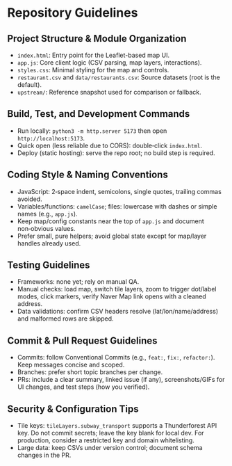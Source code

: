 # Repository Guidelines

## Project Structure & Module Organization
- `index.html`: Entry point for the Leaflet-based map UI.
- `app.js`: Core client logic (CSV parsing, map layers, interactions).
- `styles.css`: Minimal styling for the map and controls.
- `restaurant.csv` and `data/restaurants.csv`: Source datasets (root is the default).
- `upstream/`: Reference snapshot used for comparison or fallback.

## Build, Test, and Development Commands
- Run locally: `python3 -m http.server 5173` then open `http://localhost:5173`.
- Quick open (less reliable due to CORS): double‑click `index.html`.
- Deploy (static hosting): serve the repo root; no build step is required.

## Coding Style & Naming Conventions
- JavaScript: 2‑space indent, semicolons, single quotes, trailing commas avoided.
- Variables/functions: `camelCase`; files: lowercase with dashes or simple names (e.g., `app.js`).
- Keep map/config constants near the top of `app.js` and document non‑obvious values.
- Prefer small, pure helpers; avoid global state except for map/layer handles already used.

## Testing Guidelines
- Frameworks: none yet; rely on manual QA.
- Manual checks: load map, switch tile layers, zoom to trigger dot/label modes, click markers, verify Naver Map link opens with a cleaned address.
- Data validations: confirm CSV headers resolve (lat/lon/name/address) and malformed rows are skipped.

## Commit & Pull Request Guidelines
- Commits: follow Conventional Commits (e.g., `feat:`, `fix:`, `refactor:`). Keep messages concise and scoped.
- Branches: prefer short topic branches per change.
- PRs: include a clear summary, linked issue (if any), screenshots/GIFs for UI changes, and test steps (how you verified).

## Security & Configuration Tips
- Tile keys: `tileLayers.subway_transport` supports a Thunderforest API key. Do not commit secrets; leave the key blank for local dev. For production, consider a restricted key and domain whitelisting.
- Large data: keep CSVs under version control; document schema changes in the PR.
